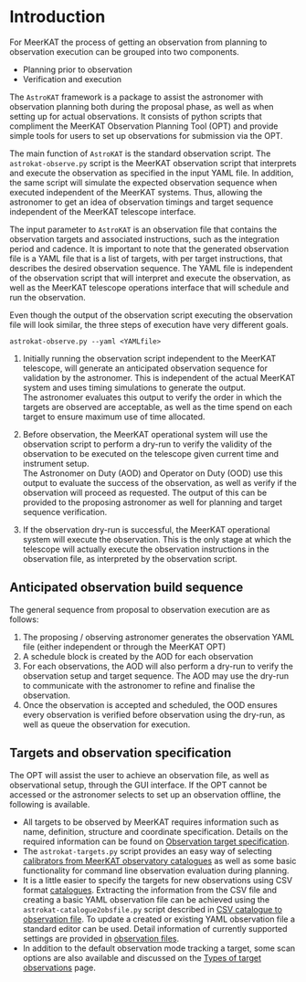 # Introduction
For MeerKAT the process of getting an observation from planning to observation execution can be grouped into two components.
* Planning prior to observation
* Verification and execution

The `AstroKAT` framework is a package to assist the astronomer with observation planning both during the proposal phase, as well as when setting up for actual observations.
It consists of python scripts that compliment the MeerKAT Observation Planning Tool (OPT) and provide simple tools for users to set up observations for submission via the OPT.

The main function of `AstroKAT` is the standard observation script.
The `astrokat-observe.py` script is the MeerKAT observation script that interprets and execute the observation as specified in the input YAML file.
In addition, the same script will simulate the expected observation sequence when executed independent of the MeerKAT systems.
Thus, allowing the astronomer to get an idea of observation timings and target sequence independent of the MeerKAT telescope interface.

The input parameter to `AstroKAT` is an observation file that contains the observation targets and associated instructions, such as the integration period and cadence.
It is important to note that the generated observation file is a YAML file that is a list of targets, with per target instructions, that describes the desired observation sequence.
The YAML file is independent of the observation script that will interpret and execute the observation, as well as the MeerKAT telescope operations interface that will schedule and run the observation.

Even though the output of the observation script executing the observation file will look similar, the three steps of execution have very different goals.
```
astrokat-observe.py --yaml <YAMLfile>
```
1. Initially running the observation script independent to the MeerKAT telescope, will generate an anticipated observation sequence for validation by the astronomer.
This is independent of the actual MeerKAT system and uses timing simulations to generate the output.   
The astronomer evaluates this output to verify the order in which the targets are observed are acceptable, as well as the time spend on each target to ensure maximum use of time allocated.

2. Before observation, the MeerKAT operational system will use the observation script to perform a dry-run to verify the validity of the observation to be executed on the telescope given current time and instrument setup.   
The Astronomer on Duty (AOD) and Operator on Duty (OOD) use this output to evaluate the success of the observation, as well as verify if the observation will proceed as requested.
The output of this can be provided to the proposing astronomer as well for planning and target sequence verification.

3. If the observation dry-run is successful, the MeerKAT operational system will execute the observation.
This is the only stage at which the telescope will actually execute the observation instructions in the observation file, as interpreted by the observation script.


## Anticipated observation build sequence
The general sequence from proposal to observation execution are as follows:
1. The proposing / observing astronomer generates the observation YAML file (either independent or through the MeerKAT OPT)
2. A schedule block is created by the AOD for each observation
3. For each observations, the AOD will also perform a dry-run to verify the observation setup and target sequence.
The AOD may use the dry-run to communicate with the astronomer to refine and finalise the observation.
4. Once the observation is accepted and scheduled, the OOD ensures every observation is verified before observation using the dry-run, as well as queue the observation for execution.


## Targets and observation specification
The OPT will assist the user to achieve an observation file, as well as observational setup, through the GUI interface.
If the OPT cannot be accessed or the astronomer selects to set up an observation offline, the following is available.
* All targets to be observed by MeerKAT requires information such as name, definition, structure and coordinate specification.
Details on the required information can be found on [Observation target specification](https://github.com/ska-sa/astrokat/wiki/Observation-target-specification).
* The `astrokat-targets.py` script provides an easy way of selecting [calibrators from MeerKAT observatory catalogues](https://github.com/ska-sa/astrokat/wiki/MeerKAT-calibrator-selection) as well as some basic functionality for command line observation evaluation during planning.
* It is a little easier to specify the targets for new observations using CSV format [catalogues](https://github.com/ska-sa/astrokat/wiki/MeerKAT-calibrators-and-CSV-catalogues).
Extracting the information from the CSV file and creating a basic YAML observation file can be achieved using the `astrokat-catalogue2obsfile.py` script described in [CSV catalogue to observation file](https://github.com/ska-sa/astrokat/wiki/Catalogues-to-observation-files).
To update a created or existing YAML observation file a standard editor can be used.
Detail information of currently supported settings are provided in [observation files](https://github.com/ska-sa/astrokat/wiki/Observation-file).   
* In addition to the default observation mode tracking a target, some scan options are also available and discussed on the [Types of target observations](https://github.com/ska-sa/astrokat/wiki/Types-of-target-observations) page.

